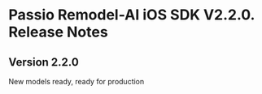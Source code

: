 # Passio Remodel-AI iOS SDK V2.2.0. Release Notes

## Version  2.2.0

New models ready, ready for production